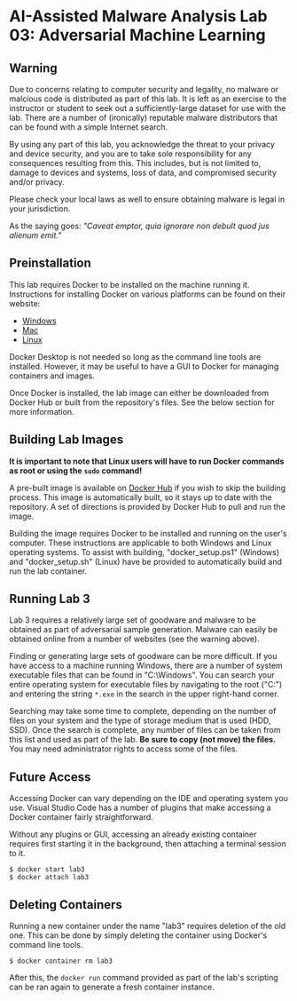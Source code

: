 # AI-Assisted Malware Analysis Lab 03: Adversarial Machine Learning

## Warning
Due to concerns relating to computer security and legality, no malware or malcious code is distributed as part of this
lab. It is left as an exercise to the instructor or student to seek out a sufficiently-large dataset for use with the
lab. There are a number of (ironically) reputable malware distributors that can be found with a simple Internet search.

By using any part of this lab, you acknowledge the threat to your privacy and device security, and you are to take sole
responsibility for any consequences resulting from this. This includes, but is not limited to, damage to devices and
systems, loss of data, and compromised security and/or privacy.

Please check your local laws as well to ensure obtaining malware is legal in your jurisdiction.

As the saying goes: _"Caveat emptor, quia ignorare non debult quod jus alienum emit."_


## Preinstallation
This lab requires Docker to be installed on the machine running it. Instructions for installing Docker on various
platforms can be found on their website:
- [Windows](https://docs.docker.com/desktop/install/windows-install/)
- [Mac](https://docs.docker.com/desktop/install/mac-install/)
- [Linux](https://docs.docker.com/desktop/install/linux-install/)

Docker Desktop is not needed so long as the command line tools are installed. However, it may be useful to have a GUI
to Docker for managing containers and images.

Once Docker is installed, the lab image can either be downloaded from Docker Hub or built from the repository's files.
See the below section for more information.


## Building Lab Images
**It is important to note that Linux users will have to run Docker commands as root or using the `sudo` command!**

A pre-built image is available on [Docker Hub](https://hub.docker.com/r/wheelercs/aama-lab03) if you wish to skip the
building process. This image is automatically built, so it stays up to date with the repository. A set of directions is
provided by Docker Hub to pull and run the image.

Building the image requires Docker to be installed and running on the user's computer. These instructions are
applicable to both Windows and Linux operating systems. To assist with building, "docker_setup.ps1" (Windows) and
"docker_setup.sh" (Linux) have be provided to automatically build and run the lab container.


## Running Lab 3
Lab 3 requires a relatively large set of goodware and malware to be obtained as part of adversarial sample generation.
Malware can easily be obtained online from a number of websites (see the warning above).

Finding or generating large sets of goodware can be more difficult. If you have access to a machine running Windows,
there are a number of system executable files that can be found in "C:\Windows". You can search your entire operating
system for executable files by navigating to the root ("C:\") and entering the string `*.exe` in the search in the upper
right-hand corner.

Searching may take some time to complete, depending on the number of files on your system and the type of storage medium
that is used (HDD, SSD). Once the search is complete, any number of files can be taken from this list and used as part
of the lab. **Be sure to copy (not move) the files.** You may need administrator rights to access some of the files.


## Future Access
Accessing Docker can vary depending on the IDE and operating system you use. Visual Studio Code has a number of plugins
that make accessing a Docker container fairly straightforward.

Without any plugins or GUI, accessing an already existing container requires first starting it in the background, then
attaching a terminal session to it.

```
$ docker start lab3
$ docker attach lab3
```


## Deleting Containers
Running a new container under the name "lab3" requires deletion of the old one. This can be done by simply deleting the
container using Docker's command line tools.

```
$ docker container rm lab3
```

After this, the `docker run` command provided as part of the lab's scripting can be ran again to generate a fresh
container instance.
